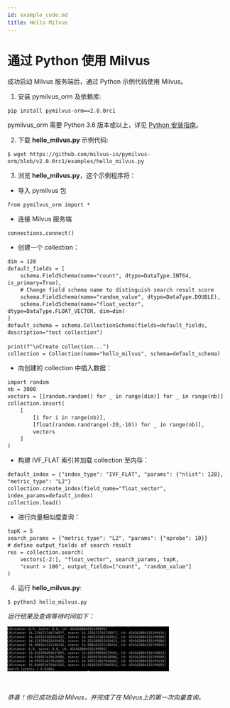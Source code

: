 ```yaml
---
id: example_code.md
title: Hello Milvus
---
```


# 通过 Python 使用 Milvus

成功启动 Milvus 服务端后，通过 Python 示例代码使用 Milvus。

1. 安装 pymilvus_orm 及依赖库:
```
pip install pymilvus-orm==2.0.0rc1
```

<div class="alert note">
pymilvus_orm 需要 Python 3.6 版本或以上，详见 <a href="https://wiki.python.org/moin/BeginnersGuide/Download">Python 安装指南</a>。
</div>


2. 下载 **hello_milvus.py** 示例代码:
```
$ wget https://github.com/milvus-io/pymilvus-orm/blob/v2.0.0rc1/examples/hello_milvus.py
```
3. 浏览 **hello_milvus.py**，这个示例程序将：
- 导入 pymilvus 包
```
from pymilvus_orm import *
```

- 连接 Milvus 服务端
```
connections.connect()
```

- 创建一个 collection：
```
dim = 128
default_fields = [
    schema.FieldSchema(name="count", dtype=DataType.INT64, is_primary=True),
    # Change field schema name to distinguish search result score
    schema.FieldSchema(name="random_value", dtype=DataType.DOUBLE),
    schema.FieldSchema(name="float_vector", dtype=DataType.FLOAT_VECTOR, dim=dim)
]
default_schema = schema.CollectionSchema(fields=default_fields, description="test collection")

print(f"\nCreate collection...")
collection = Collection(name="hello_milvus", schema=default_schema)
```
- 向创建的 collection 中插入数据：
```
import random
nb = 3000
vectors = [[random.random() for _ in range(dim)] for _ in range(nb)]
collection.insert(
    [
        [i for i in range(nb)],
        [float(random.randrange(-20,-10)) for _ in range(nb)],
        vectors
    ]
)
```
- 构建 IVF_FLAT 索引并加载 collection 至内存：
```
default_index = {"index_type": "IVF_FLAT", "params": {"nlist": 128}, "metric_type": "L2"}
collection.create_index(field_name="float_vector", index_params=default_index)
collection.load()
```

- 进行向量相似度查询：
```
topK = 5
search_params = {"metric_type": "L2", "params": {"nprobe": 10}}
# define output_fields of search result
res = collection.search(
    vectors[-2:], "float_vector", search_params, topK,
    "count > 100", output_fields=["count", "random_value"]
)
```

4. 运行 **hello_milvus.py**:
```
$ python3 hello_milvus.py
```
*运行结果及查询等待时间如下：*

![Returned results](../../../assets/returned_results.png)


<br/>


*恭喜！你已成功启动 Milvus，并完成了在 Milvus上的第一次向量查询。*
